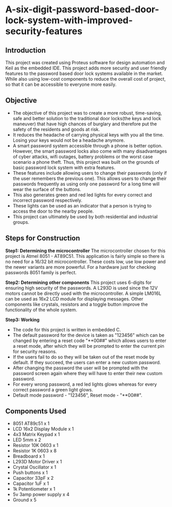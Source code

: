 # A-six-digit-password-based-door-lock-system-with-improved-security-features

## Introduction
This project was created using Proteus software for design automation and Keil as the embedded IDE. This project adds more security and user friendly features to the password based door lock systems available in the market. While also using low-cost components to reduce the overall cost of project, so that it can be accessible to everyone more easily.

## Objective
 - The objective of this project was to create a more robust, time-saving, safe and better solution to the traditional door locks(the keys and lock maneuver) that have high chances of burglary and therefore put the safety of the residents and goods at risk.
 - It reduces the headache of carrying physical keys with you all the time. Losing your keys would not be a headache anymore.
 - A smart password system accessible through a phone is better option. However, the smart password locks also come with many disadvantages of cyber attacks, wifi outages, battery problems or the worst case scenario a phone theft. Thus, this project was built on the grounds of basic password lock system with extra features.
 - These features include allowing users to change their passwords (only if the user remembers the previous one). This allows users to change their passwords frequently as using only one password for a long time will wear the surface of the buttons.
 - This also generates green and red led lights for every correct and incorrect password respectively.
 - These lights can be used as an indicator that a person is trying to access the door to the nearby people.
 - This project can ultimately be used by both residential and industrial groups.
 
 ## Steps for Construction
 **Step1: Determining the microcontroller**
 The microcontroller chosen for this project is Atmel 8051 - AT89C51. This application is fairly simple so there is no need for a 16/32 bit microcontroller. These costs low, use low power and the newer variants are more powerful. For a hardware just for checking passwords 8051 family is perfect.
 
 **Step2: Determining other components**
 This project uses 6-digits for ensuring high security of the passwords. A L293D is used since the 12V motors cannot be directly used with the microcontroller. A simple LM016L can be used as 16x2 LCD module for displaying messages. Other components like crystals, resistors and a toggle button improve the functionality of the whole system.
 
 **Step3: Working**
 - The code for this project is written in embedded C. 
 - The default password for the device is taken as "123456" which can be changed by entering a reset code "**00##" which allows users to enter a reset mode, after which they will be prompted to enter the current pin for security reasons. 
 - If the users fail to do so they will be taken out of the reset mode by default. If they succeed, the users can enter a new custom password. 
 - After changing the password the user will be prompted with the password screen again where they will have to enter their new custom password.
 - For every wrong password, a red led lights glows whereas for every correct password a green light glows.
 - Default mode password - "123456", Reset mode - "**00##".
 
 ## Components Used
  - 8051 AT89c51 x 1
  - LCD 16x2 Display Module x 1
  - 4x3 Matrix Keypad x 1
  - LED 5mm x 2
  - Resistor 10K 0603 x 1
  - Resistor 1K 0603 x 8
  - Breadboard x 1
  - L293D Motor Driver x 1
  - Crystal Oscillator x 1
  - Push buttons x 1
  - Capacitor 33pF x 2
  - Capacitor 1uF x 1
  - 1k Potentiometer x 1
  - 5v 3amp power supply x 4
  - Ground x 5
